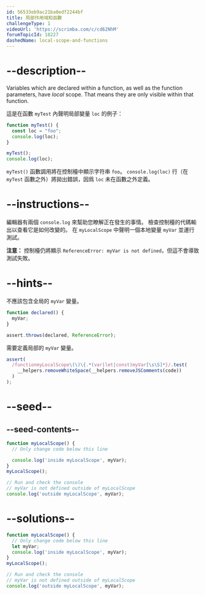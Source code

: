 ```yaml
---
id: 56533eb9ac21ba0edf2244bf
title: 局部作用域和函數
challengeType: 1
videoUrl: 'https://scrimba.com/c/cd62NhM'
forumTopicId: 18227
dashedName: local-scope-and-functions
---
```


# --description--

Variables which are declared within a function, as well as the function parameters, have <dfn>local</dfn> scope. That means they are only visible within that function.

這是在函數 `myTest` 內聲明局部變量 `loc` 的例子：

```js
function myTest() {
  const loc = "foo";
  console.log(loc);
}

myTest();
console.log(loc);
```

`myTest()` 函數調用將在控制檯中顯示字符串 `foo`。 `console.log(loc)` 行（在 `myTest` 函數之外）將拋出錯誤，因爲 `loc` 未在函數之外定義。

# --instructions--

編輯器有兩個 `console.log` 來幫助您瞭解正在發生的事情。 檢查控制檯的代碼輸出以查看它是如何改變的。 在 `myLocalScope` 中聲明一個本地變量 `myVar` 並運行測試。

**注意：** 控制檯仍將顯示 `ReferenceError: myVar is not defined`，但這不會導致測試失敗。

# --hints--

不應該包含全局的 `myVar` 變量。

```js
function declared() {
  myVar;
}

assert.throws(declared, ReferenceError);
```

需要定義局部的 `myVar` 變量。

```js
assert(
  /functionmyLocalScope\(\)\{.*(var|let|const)myVar[\s\S]*}/.test(
    __helpers.removeWhiteSpace(__helpers.removeJSComments(code))
  )
);
```

# --seed--

## --seed-contents--

```js
function myLocalScope() {
  // Only change code below this line

  console.log('inside myLocalScope', myVar);
}
myLocalScope();

// Run and check the console
// myVar is not defined outside of myLocalScope
console.log('outside myLocalScope', myVar);
```

# --solutions--

```js
function myLocalScope() {
  // Only change code below this line
  let myVar;
  console.log('inside myLocalScope', myVar);
}
myLocalScope();

// Run and check the console
// myVar is not defined outside of myLocalScope
console.log('outside myLocalScope', myVar);
```
